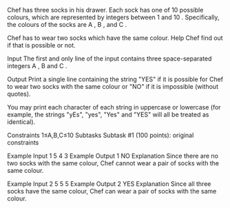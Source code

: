 Chef has three socks in his drawer. Each sock has one of 10
 possible colours, which are represented by integers between 1
 and 10
. Specifically, the colours of the socks are A
, B
, and C
.

Chef has to wear two socks which have the same colour. Help Chef find out if that is possible or not.

Input
The first and only line of the input contains three space-separated integers A
, B
and C
.

Output
Print a single line containing the string "YES" if it is possible for Chef to wear two socks with the same colour or "NO" if it is impossible (without quotes).

You may print each character of each string in uppercase or lowercase (for example, the strings "yEs", "yes", "Yes" and "YES" will all be treated as identical).

Constraints
1≤A,B,C≤10
Subtasks
Subtask #1 (100 points): original constraints

Example Input 1
5 4 3
Example Output 1
NO
Explanation
Since there are no two socks with the same colour, Chef cannot wear a pair of socks with the same colour.

Example Input 2
5 5 5
Example Output 2
YES
Explanation
Since all three socks have the same colour, Chef can wear a pair of socks with the same colour.
